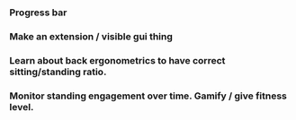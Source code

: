 ### Progress bar
### Make an extension / visible gui thing
### Learn about back ergonometrics to have correct sitting/standing ratio.
### Monitor standing engagement over time. Gamify / give fitness level.